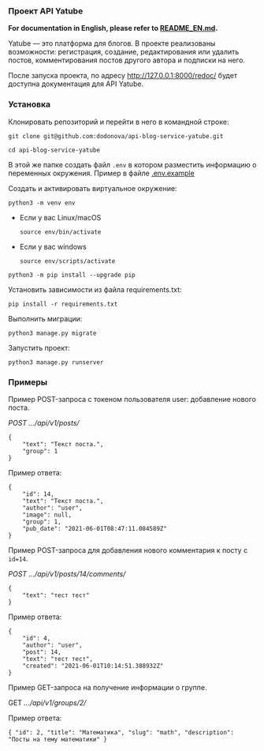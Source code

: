 ### Проект API Yatube

**For documentation in English, please refer to [README_EN.md](./README_EN.md).**


Yatube — это платформа для блогов. В проекте реализованы возможности: регистрация, создание, редактирования или удалить постов, комментирования постов другого автора и подписки на него.

После запуска проекта, по адресу  http://127.0.0.1:8000/redoc/ будет доступна документация для API Yatube.

### Установка

Клонировать репозиторий и перейти в него в командной строке:

```
git clone git@github.com:dodonova/api-blog-service-yatube.git
```

```
cd api-blog-service-yatube
```
В этой же папке создать файл `.env` в котором разместить информацию о переменных окружения. Пример в файле [.env.example](./.env.example)

Cоздать и активировать виртуальное окружение:

```
python3 -m venv env
```

* Если у вас Linux/macOS

    ```
    source env/bin/activate
    ```

* Если у вас windows

    ```
    source env/scripts/activate
    ```

```
python3 -m pip install --upgrade pip
```

Установить зависимости из файла requirements.txt:

```
pip install -r requirements.txt
```

Выполнить миграции:

```
python3 manage.py migrate
```

Запустить проект:

```
python3 manage.py runserver
```

### Примеры

Пример POST-запроса с токеном пользователя user: добавление нового поста.

*POST .../api/v1/posts/*

```
{
    "text": "Текст поста.",
    "group": 1
}
```

Пример ответа:

```
{
    "id": 14,
    "text": "Текст поста.",
    "author": "user",
    "image": null,
    "group": 1,
    "pub_date": "2021-06-01T08:47:11.084589Z"
}
```

Пример POST-запроса для добавления нового комментария к посту с `id=14`.

*POST .../api/v1/posts/14/comments/*

```
{
    "text": "тест тест"
}
```

Пример ответа:

```
{
    "id": 4,
    "author": "user",
    "post": 14,
    "text": "тест тест",
    "created": "2021-06-01T10:14:51.388932Z"
}
```

Пример GET-запроса на получение информации о группе.

GET *.../api/v1/groups/2/*

Пример ответа:

`{
    "id": 2,
    "title": "Математика",
    "slug": "math",
    "description": "Посты на тему математики"
}`
